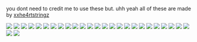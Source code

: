 you dont need to credit me to use these but. uhh yeah all of these are made by <a href="https://github.com/xxhe4rtstringz">xxhe4rtstringz</a>

<img src="https://f3verdream.carrd.co/assets/images/gallery02/c9146555.png?v=de14f5ad"> <img src="https://f3verdream.carrd.co/assets/images/gallery02/8069d3f7.gif?v=de14f5ad">
<img src="https://f3verdream.carrd.co/assets/images/gallery02/843660eb.png?v=de14f5ad">
<img src="https://f3verdream.carrd.co/assets/images/gallery02/f41f4ae0.png?v=de14f5ad">
<img src="https://f3verdream.carrd.co/assets/images/gallery02/1a8e4b2c.png?v=de14f5ad">
<img src="https://f3verdream.carrd.co/assets/images/gallery02/6dc37be6.png?v=de14f5ad">
<img src="https://f3verdream.carrd.co/assets/images/gallery02/92f8cb82.png?v=de14f5ad">
<img src="https://f3verdream.carrd.co/assets/images/gallery02/2cca6255.png?v=de14f5ad">
<img src="https://f3verdream.carrd.co/assets/images/gallery02/5290926b.png?v=0d9268f3">
<img src="https://f3verdream.carrd.co/assets/images/gallery02/ceae8a4c.png?v=490b3d99">
<img src="https://f3verdream.carrd.co/assets/images/gallery02/43b06cb3.png?v=490b3d99">
<img src="https://f3verdream.carrd.co/assets/images/gallery02/b467a66f.gif?v=dd452940">
<img src="https://f3verdream.carrd.co/assets/images/gallery02/19dc7e9f.gif?v=aa403eaf">
<img src="https://f3verdream.carrd.co/assets/images/gallery02/2e33ca7a.gif?v=aa403eaf">
<img src="https://f3verdream.carrd.co/assets/images/gallery02/e05abc61.gif?v=43b24309">
<img src="https://f3verdream.carrd.co/assets/images/gallery02/891f205f.png?v=c1f2eb79">
<img src="https://f3verdream.carrd.co/assets/images/gallery02/bc5a03e1.png?v=34c25283">
<img src="https://f3verdream.carrd.co/assets/images/gallery02/be5bf43d.png?v=34c25283">
<img src="https://f3verdream.carrd.co/assets/images/gallery02/3f34f8ff.png?v=34c25283">
<img src="https://f3verdream.carrd.co/assets/images/gallery02/3c9a2368.png?v=34c25283">
<img src="https://f3verdream.carrd.co/assets/images/gallery02/4a78f628.png?v=b93d7c96">
<img src="https://f3verdream.carrd.co/assets/images/gallery02/ba5c3b70.png?v=b93d7c96">
<img src="https://f3verdream.carrd.co/assets/images/gallery02/7169387a.png?v=b93d7c96">
<img src="https://f3verdream.carrd.co/assets/images/gallery02/de804942.png?v=b93d7c96">
<img src="https://f3verdream.carrd.co/assets/images/gallery03/68d73008.png?v=046fff17">
<img src="https://f3verdream.carrd.co/assets/images/gallery03/263c139e.png?v=d467d1cf">
<img src="https://f3verdream.carrd.co/assets/images/gallery03/709436be.png?v=7bff28a5">
